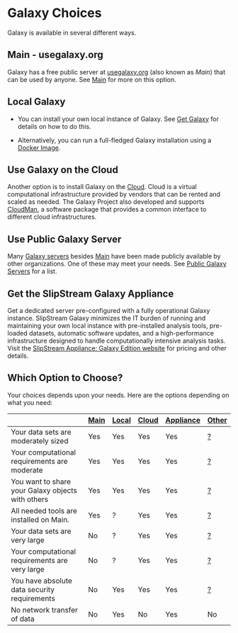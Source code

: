 # Galaxy Choices
Galaxy is available in several different ways.

## Main - usegalaxy.org

Galaxy has a free public server at [usegalaxy.org](http://usegalaxy.org/) (also known as *Main*) that can be used by anyone.  See [Main](/src/main/index.md) for more on this option.

## Local Galaxy

* You can install your own local instance of Galaxy. See [Get Galaxy](/src/admin/get-galaxy/index.md) for details on how to do this.

* Alternatively, you can run a full-fledged Galaxy installation using a [Docker Image](https://github.com/bgruening/docker-galaxy-stable).

## Use Galaxy on the Cloud

Another option is to install Galaxy on the [Cloud](/src/cloud/index.md). Cloud is a virtual computational infrastructure provided by vendors that can be rented and scaled as needed. The Galaxy Project also developed and supports [CloudMan](/src/cloudman/index.md), a software package that provides a common interface to different cloud infrastructures.

## Use Public Galaxy Server

Many [Galaxy servers](/src/use/index.md) besides [Main](/src/main/index.md) have been made publicly available by other organizations. One of these may meet your needs. See [Public Galaxy Servers](/src/use/index.md) for a list.

## Get the SlipStream Galaxy Appliance

Get a dedicated server pre-configured with a fully operational Galaxy instance. SlipStream Galaxy minimizes the IT burden of running and maintaining your own local instance with pre-installed analysis tools, pre-loaded datasets, automatic software updates, and a high-performance infrastructure designed to handle computationally intensive analysis tasks.  Visit the [SlipStream Appliance: Galaxy Edition website](http://www.bioteam.net/slipstream/galaxy-edition) for pricing and other details.

## Which Option to Choose?

Your choices depends upon your needs.  Here are the options depending on what you need:


| |  [Main](/src/main/index.md)  |  [Local](/src/admin/get-galaxy/index.md)  |  [Cloud](/src/cloud/index.md)  |  [Appliance](http://www.bioteam.net/slipstream/galaxy-edition)  |  [Other](/src/use/index.md)  | 
| --- | --------------------------- | --------------------------------------- | ----------------------------- | -------------------------------------------------------------- | ------------------------------------------- | 
| Your data sets are moderately sized |  Yes  |  Yes  |  Yes  |  Yes  |  [?](/src/use/index.md)  | 
| Your computational requirements are moderate |  Yes  |  Yes  |  Yes  |  Yes  |  [?](/src/use/index.md)  | 
| You want to share your Galaxy objects with others |  Yes  |  Yes  |  Yes  |  Yes  |  [?](/src/use/index.md)  | 
| All needed tools are installed on Main. |  Yes  |  ?  |  Yes  |  Yes |  [?](/src/use/index.md)  | 
| Your data sets are very large |  No  |  ?  |  Yes  |  Yes  |  [?](/src/use/index.md)  | 
| Your computational requirements are very large |  No  |  ?  |  Yes  |  Yes  |  [?](/src/use/index.md)  | 
| You have absolute data security requirements |  No  |  Yes  |  Yes  |  Yes  |  [?](/src/use/index.md)  | 
| No network transfer of data |  No  |  Yes  |  No  |  Yes  |  No  |
